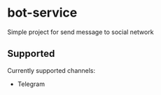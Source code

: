 # bot-service

Simple project for send message to social network

## Supported

Currently supported channels:

- Telegram
